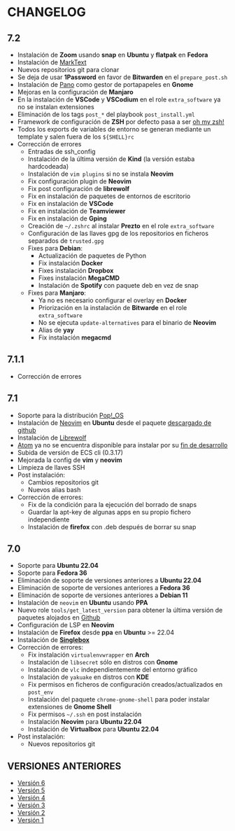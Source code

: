 # CHANGELOG

## 7.2

- Instalación de **Zoom** usando __snap__ en **Ubuntu** y __flatpak__ en **Fedora**
- Instalación de [MarkText](https://github.com/marktext/marktext)
- Nuevos repositorios git para clonar
- Se deja de usar **1Password** en favor de **Bitwarden** en el `prepare_post.sh`
- Instalación de [Pano](https://github.com/oae/gnome-shell-pano) como gestor de portapapeles en **Gnome**
- Mejoras en la configuración de **Manjaro**
- En la instalación de **VSCode** y **VSCodium** en el role `extra_software` ya no se instalan extensiones
- Eliminación de los tags `post_*` del playbook `post_install.yml`
- Framework de configuración de **ZSH** por defecto pasa a ser [oh my zsh!](https://github.com/ohmyzsh/ohmyzsh)
- Todos los exports de variables de entorno se generan mediante un template y salen fuera de los `${SHELL}rc` 
- Corrección de errores
  - Entradas de ssh_config
  - Instalación de la última versión de **Kind** (la versión estaba hardcodeada)
  - Instalación de `vim plugins` si no se instala **Neovim**
  - Fix configuración plugin de **Neovim**
  - Fix post configuración de **librewolf**
  - Fix en instalación de paquetes de entornos de escritorio
  - Fix en instalación de **VSCode**
  - Fix en instalación de **Teamviewer**
  - Fix en instalación de **Gping**
  - Creación de `~/.zshrc` al instalar **Prezto** en el role `extra_software`
  - Configuración de las llaves gpg de los repositorios en ficheros separados de `trusted.gpg`
  - Fixes para **Debian**:
    - Actualización de paquetes de Python
    - Fix instalación **Docker**
    - Fixes instalación **Dropbox**
    - Fixes instalación **MegaCMD**
    - Instalación de **Spotify** con paquete deb en vez de snap
  - Fixes para **Manjaro**:
    - Ya no es necesario configurar el overlay en **Docker**
    - Priorización en la instalación de **Bitwarde** en el role `extra_software`
    - No se ejecuta `update-alternatives` para el binario de **Neovim**
    - Alias de **yay**
    - Fix instalación **megacmd**

## 7.1.1

- Corrección de errores

## 7.1

- Soporte para la distribución [Pop!_OS](https://pop.system76.com/)
- Instalación de [Neovim](https://neovim.io/) en **Ubuntu** desde el paquete [descargado de github](https://github.com/neovim/neovim/releases/latest)
- Instalación de [Librewolf](https://librewolf.net/)
- [Atom](https://atom.io/) ya no se encuentra disponible para instalar por su [fin de desarrollo](https://www.genbeta.com/desarrollo/github-anuncia-muerte-editor-codigo-atom-15-diciembre-su-atencion-se-centrara-vs-code)
- Subida de versión de ECS cli (0.3.17)
- Mejorada la config de **vim** y **neovim**
- Limpieza de llaves SSH
- Post instalación:
  - Cambios repositorios git
  - Nuevos alias bash
- Corrección de errores:
  - Fix de la condición para la ejecución del borrado de snaps
  - Guardar la apt-key de algunas apps en su propio fichero independiente
  - Instalación de **firefox** con .deb después de borrar su snap

## 7.0

- Soporte para **Ubuntu 22.04**
- Soporte para **Fedora 36**
- Eliminación de soporte de versiones anteriores a **Ubuntu 22.04**
- Eliminación de soporte de versiones anteriores a **Fedora 36**
- Eliminación de soporte de versiones anteriores a **Debian 11**
- Instalación de `neovim` en **Ubuntu** usando __PPA__
- Nuevo role `tools/get_latest_version` para obtener la última versión de paquetes alojados en [Github](https://github.com)
- Configuración de LSP en **Neovim**
- Instalación de **Firefox** desde __ppa__ en **Ubuntu** >= 22.04
- Instalación de [**Singlebox**](https://webcatalog.io/singlebox/)
- Corrección de errores:
  - Fix instalación `virtualenvwrapper` en **Arch**
  - Instalación de `libsecret` sólo en distros con **Gnome**
  - Instalación de `vlc` independientemente del entorno gráfico
  - Instalación de `yakuake` en distros con **KDE**
  - Fix permisos en ficheros de configuración creados/actualizados en `post_env`
  - Instalación del paquete `chrome-gnome-shell` para poder instalar extensiones de **Gnome Shell**
  - Fix permisos `~/.ssh` en post instalación
  - Instalación **Neovim** para **Ubuntu 22.04**
  - Instalación de **Virtualbox** para **Ubuntu 22.04**
- Post instalación:
  - Nuevos repositorios git

## VERSIONES ANTERIORES

- [Versión 6](changelog/v6.md)
- [Versión 5](changelog/v5.md)
- [Versión 4](changelog/v4.md)
- [Versión 3](changelog/v3.md)
- [Versión 2](changelog/v2.md)
- [Versión 1](changelog/v1.md)
